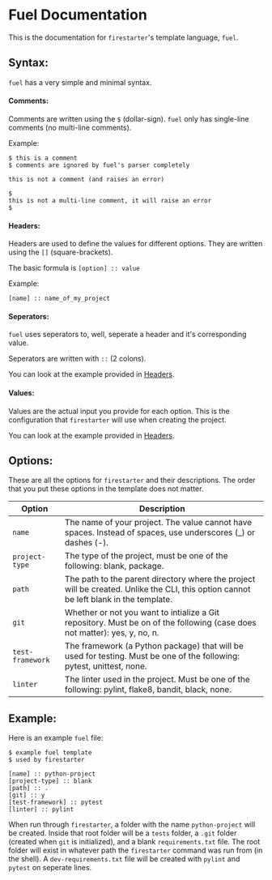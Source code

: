 <!--
MIT License

Copyright (c) 2023 Dishant B. (@dishb) <code.dishb@gmail.com>

Permission is hereby granted, free of charge, to any person obtaining a copy
of this software and associated documentation files (the "Software"), to deal
in the Software without restriction, including without limitation the rights
to use, copy, modify, merge, publish, distribute, sublicense, and/or sell
copies of the Software, and to permit persons to whom the Software is
furnished to do so, subject to the following conditions:

The above copyright notice and this permission notice shall be included in all
copies or substantial portions of the Software.

THE SOFTWARE IS PROVIDED "AS IS", WITHOUT WARRANTY OF ANY KIND, EXPRESS OR
IMPLIED, INCLUDING BUT NOT LIMITED TO THE WARRANTIES OF MERCHANTABILITY,
FITNESS FOR A PARTICULAR PURPOSE AND NONINFRINGEMENT. IN NO EVENT SHALL THE
AUTHORS OR COPYRIGHT HOLDERS BE LIABLE FOR ANY CLAIM, DAMAGES OR OTHER
LIABILITY, WHETHER IN AN ACTION OF CONTRACT, TORT OR OTHERWISE, ARISING FROM,
OUT OF OR IN CONNECTION WITH THE SOFTWARE OR THE USE OR OTHER DEALINGS IN THE
SOFTWARE.
-->

# Fuel Documentation

This is the documentation for `firestarter`'s template language, `fuel`.

## Syntax:
`fuel` has a very simple and minimal syntax.

#### Comments:
Comments are written using the `$` (dollar-sign). `fuel` only has single-line comments (no multi-line comments).

Example:
```
$ this is a comment
$ comments are ignored by fuel's parser completely

this is not a comment (and raises an error)

$
this is not a multi-line comment, it will raise an error
$
```

#### Headers:
Headers are used to define the values for different options. They are written using the `[]` (square-brackets).

The basic formula is `[option] :: value`

Example:
```
[name] :: name_of_my_project
```

#### Seperators:
`fuel` uses seperators to, well, seperate a header and it's corresponding value.

Seperators are written with `::` (2 colons).

You can look at the example provided in [Headers](#headers).

#### Values:
Values are the actual input you provide for each option. This is the configuration that `firestarter` will use when creating the project.

You can look at the example provided in [Headers](#headers).

## Options:
These are all the options for `firestarter` and their descriptions. The order that you put these options in the template does not matter.

| Option | Description |
| -- | -- |
| `name` | The name of your project. The value cannot have spaces. Instead of spaces, use underscores (_) or dashes (-). |
| `project-type` | The type of the project, must be one of the following: blank, package. |
| `path` | The path to the parent directory where the project will be created. Unlike the CLI, this option cannot be left blank in the template. |
| `git` | Whether or not you want to intialize a Git repository. Must be on of the following (case does not matter): yes, y, no, n. |
| `test-framework` | The framework (a Python package) that will be used for testing. Must be one of the following: pytest, unittest, none. |
| `linter` | The linter used in the project. Must be one of the following: pylint, flake8, bandit, black, none. |

## Example:
Here is an example `fuel` file:

```
$ example fuel template
$ used by firestarter

[name] :: python-project
[project-type] :: blank
[path] :: .
[git] :: y
[test-framework] :: pytest
[linter] :: pylint
```

When run through `firestarter`, a folder with the name `python-project` will be created. Inside that root folder will be a `tests` folder, a `.git` folder (created when `git` is initialized), and a blank `requirements.txt` file. The root folder will exist in whatever path the `firestarter` command was run from (in the shell). A `dev-requirements.txt` file will be created with `pylint` and `pytest` on seperate lines.

